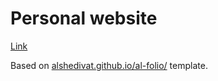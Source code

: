 # Personal website

[Link](https://github.com/jealcalat/jealcalat.github.io)

Based on [alshedivat.github.io/al-folio/](AL-Folio) template.
